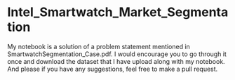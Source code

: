 # Intel_Smartwatch_Market_Segmentation

My notebook is a solution of a problem statement mentioned in SmartwatchSegmentation_Case.pdf. I would encourage you to go through it once and download the dataset that I have upload along with my notebook.
And please if you have any suggestions, feel free to make a pull request.
